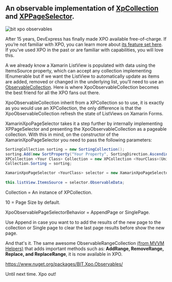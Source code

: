 ## An observable implementation of [XpCollection](https://documentation.devexpress.com/CoreLibraries/2031/DevExpress-ORM-Tool/Feature-Center/Data-Representation/XPCollection) and [XPPageSelector](https://documentation.devexpress.com/CoreLibraries/DevExpress.Xpo.XPPageSelector.class).

![bit xpo observables](https://user-images.githubusercontent.com/22223689/46484582-e5e49580-c7ae-11e8-89b4-233583ab9f78.png)

After 15 years, DevExpress has finally made XPO available free-of-charge. If you’re not familiar with XPO, you can learn more about [its feature set here](https://www.devexpress.com/Products/NET/ORM/). If you’ve used XPO in the past or are familiar with capabilities, you will love this.

A we already know a Xamarin ListView is populated with data using the ItemsSource property, which can accept any collection implementing IEnumerable but if we want the ListView to automatically update as items are added, removed or changed in the underlying list, you'll need to use an [ObservableCollection](https://docs.microsoft.com/en-us/dotnet/api/system.collections.objectmodel.observablecollection-1?view=netframework-4.7.2). Here is where XpoObservableCollection becomes the best friend for all the XPO fans out there.

XpoObservableCollection inherit from a XPCollection so to use, it is exactly as you would use an XPCollection, the only difference is that the XpoObservableCollection refresh the state of ListViews on Xamarin Forms.

XamarinXpoPageSelector takes it a step further by internally implementing XPPageSelector and presenting the XpoObservableCollection as a pageable collection. With this in mind, on the constructor of the XamarinXpoPageSelector  you need to pass the following parameters:

```c#
SortingCollection sorting = new SortingCollection();
sorting.Add(new SortProperty("Your Property", SortingDirection.Ascending));
XPCollection <Your Class> Collection = new XPCollection <YourClass>(UnitOfWork);
Collection.Sorting = sorting;

XamarinXpoPageSelector <YourClass> selector = new XamarinXpoPageSelector <YourClass> (Collection,10, XpoObservablePageSelectorBehavior.AppendPage);
       
this.listView.ItemsSource = selector.ObservableData;

```
Collection = An instance of XPCollection.

10 = Page Size by default.

XpoObservablePageSelectorBehavior = AppendPage or SinglePage.

Use Append in case you want to to add the results of the new page to the collection or Single page to clear the last page results before show the new page.

And that's it. The same awesome ObservableRangeCollection [(from MVVM Helpers)](https://github.com/jamesmontemagno/mvvm-helpers) that adds important methods such as: **AddRange, RemoveRange, Replace, and ReplaceRange**, it is now available in XPO.

https://www.nuget.org/packages/BIT.Xpo.Observables/

Until next time. Xpo out!
